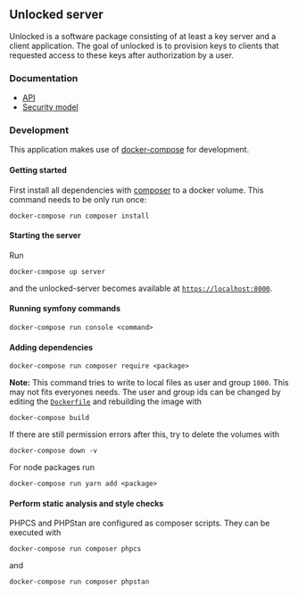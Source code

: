 ## Unlocked server

Unlocked is a software package consisting of at least a key server and a
client application.
The goal of unlocked is to provision keys to clients that requested access
to these keys after authorization by a user.

### Documentation

* [API](doc/api.md)
* [Security model](doc/security.md)

### Development

This application makes use of [docker-compose][docker-compose] for development.

#### Getting started

First install all dependencies with [composer][composer] to a docker volume.
This command needs to be only run once:


```
docker-compose run composer install
```

#### Starting the server

Run

```
docker-compose up server
```

and the unlocked-server becomes available at
[`https://localhost:8000`](https://localhost:8000).

#### Running symfony commands

```
docker-compose run console <command>
```


#### Adding dependencies

```
docker-compose run composer require <package>
```

**Note:** This command tries to write to local files as user and group `1000`.
This may not fits everyones needs.
The user and group ids can be changed by editing the [`Dockerfile`](Dockerfile)
and rebuilding the image with

```
docker-compose build
```

If there are still permission errors after this, try to delete the volumes with

```
docker-compose down -v
```

For node packages run

```
docker-compose run yarn add <package>
```


#### Perform static analysis and style checks

PHPCS and PHPStan are configured as composer scripts.
They can be executed with

```
docker-compose run composer phpcs
```

and

```
docker-compose run composer phpstan
```

  [composer]: https://getcomposer.org/doc/
  [docker-compose]: https://docs.docker.com/compose/reference/
